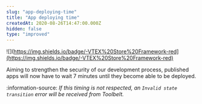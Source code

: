 ```yaml
---
slug: "app-deploying-time"
title: "App deploying time"
createdAt: 2020-08-26T14:47:00.000Z
hidden: false
type: "improved"
---
```


![](https://img.shields.io/badge/-VTEX%20Store%20Framework-red](https://img.shields.io/badge/-VTEX%20Store%20Framework-red)

Aiming to strengthen the security of our development process, published apps will now have to wait 7 minutes until they become able to be deployed.

:information-source: *If this timing is not respected, an `Invalid state transition` error will be received from Toolbelt.*
